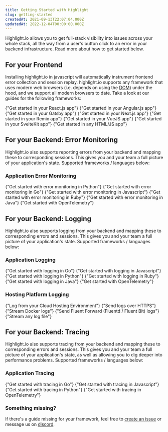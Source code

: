 ```yaml
---
title: Getting Started with Highlight
slug: getting-started
createdAt: 2021-09-13T22:07:04.000Z
updatedAt: 2022-12-04T00:00:00.000Z
---
```


Highlight.io allows you to get full-stack visibility into issues across your whole stack, all the way from a user's button click to an error in your backend infrastructure. Read more about how to get started below.

## For your Frontend

Installing highlight.io in javascript will automatically instrument frontend error collection and session replay. highlight.io supports any framework that uses modern web browsers (i.e. depends on using the [DOM](https://www.w3schools.com/js/js_htmldom.asp)) under the hood, and we support all modern browsers to date. Take a look at our guides for the following frameworks:

<DocsCardGroup>
    <DocsCard title="React" href="./client-sdk/reactjs.md">
        {"Get started in your React.js app"}
    </DocsCard>
    <DocsCard title="Angular"  href="./client-sdk/angular.md">
        {"Get started in your Angular.js app"}
    </DocsCard>
    <DocsCard title="Gatsby"  href="./client-sdk/gatsbyjs.md">
        {"Get started in your Gatsby app"}
    </DocsCard>
    <DocsCard title="Next.js"  href="./client-sdk/nextjs.md">
        {"Get started in your Next.js app"}
    </DocsCard>
    <DocsCard title="Remix"  href="./client-sdk/remix.md">
        {"Get started in your Remix app"}
    </DocsCard>
    <DocsCard title="VueJS"  href="./client-sdk/vuejs.md">
        {"Get started in your VueJS app"}
    </DocsCard>
    <DocsCard title="SvelteKit"  href="./3_client-sdk/6_sveltekit.md">
        {"Get started in your SvelteKit app"}
    </DocsCard>
    <DocsCard title="Other HTML"  href="./3_client-sdk/7_other.md">
        {"Get started in any HTML/JS app"}
    </DocsCard>
</DocsCardGroup>

## For your Backend: Error Monitoring

Highlight.io also supports reporting errors from your backend and mapping these to corresponding sessions. This gives you and your team a full picture of your application's state. Supported frameworks / languages below:

### Application Error Monitoring

<DocsCardGroup>
    <DocsCard title="Python" href="./backend-sdk/python/overview">
        {"Get started with error monitoring in Python"}
    </DocsCard>
    <DocsCard title="Go" href="./backend-sdk/go/overview">
        {"Get started with error monitoring in Go"}
    </DocsCard>
    <DocsCard title="JS / TS" href="./backend-sdk/js/overview">
        {"Get started with error monitoring in Javascript"}
    </DocsCard>
    <DocsCard title="Ruby" href="./4_backend-sdk/ruby/1_overview.md">
        {"Get started with error monitoring in Ruby"}
    </DocsCard>
    <DocsCard title="Java" href="./4_backend-sdk/java/1_overview.md">
        {"Get started with error monitoring in Java"}
    </DocsCard>
    <DocsCard title="Native OpenTelemetry" href="./7_native-opentelemetry/2_error-monitoring.md">
        {"Get started with OpenTelemetry"}
    </DocsCard>
</DocsCardGroup>

## For your Backend: Logging

Highlight.io also supports logging from your backend and mapping these to corresponding errors and sessions. This gives you and your team a full picture of your application's state. Supported frameworks / languages below:

### Application Logging

<DocsCardGroup>
    <DocsCard title="Go" href="./backend-logging/01_go/1_overview.md">
        {"Get started with logging in Go"}
    </DocsCard>
    <DocsCard title="JS / TS" href="./backend-logging/02_js/1_overview.md">
        {"Get started with logging in Javascript"}
    </DocsCard>
    <DocsCard title="Python" href="./backend-logging/03_python/1_overview.md">
        {"Get started with logging in Python"}
    </DocsCard>
    <DocsCard title="Ruby" href="./backend-logging/04_ruby/1_overview.md">
        {"Get started with logging in Ruby"}
    </DocsCard>
    <DocsCard title="Java" href="./backend-logging/05_java/1_overview.md">
        {"Get started with logging in Java"}
    </DocsCard>
    <DocsCard title="Native OpenTelemetry" href="./7_native-opentelemetry/3_logging.md">
        {"Get started with OpenTelemetry"}
    </DocsCard>
</DocsCardGroup>

### Hosting Platform Logging

<DocsCardGroup>
    <DocsCard title="Cloud" href="./backend-logging/06_hosting/1_overview.md">
        {"Log from your Cloud Hosting Environment"}
    </DocsCard>
    <DocsCard title="curl" href="./backend-logging/07_http.md">
        {"Send logs over HTTPS"}
    </DocsCard>
    <DocsCard title="Docker" href="./backend-logging/08_docker.md">
        {"Stream Docker logs"}
    </DocsCard>
    <DocsCard title="Fluent Forward" href="./backend-logging/10_fluentforward.md">
        {"Send Fluent Forward (Fluentd / Fluent Bit) logs"}
    </DocsCard>
    <DocsCard title="File" href="./backend-logging/09_file.md">
        {"Stream any log file"}
    </DocsCard>
</DocsCardGroup>

## For your Backend: Tracing

Highlight.io also supports tracing from your backend and mapping these to corresponding errors and sessions. This gives you and your team a full picture of your application's state, as well as allowing you to dig deeper into performance problems. Supported frameworks / languages below:

### Application Tracing

<DocsCardGroup>
    <DocsCard title="Go" href="./backend-tracing/1_go/1_overview.md">
        {"Get started with tracing in Go"}
    </DocsCard>
    <DocsCard title="JS / TS" href="./backend-tracing/2_node-js/1_overview.md">
        {"Get started with tracing in Javascript"}
    </DocsCard>
    <DocsCard title="Python" href="./backend-tracing/3_python/1_overview.md">
        {"Get started with tracing in Python"}
    </DocsCard>
    <DocsCard title="Native OpenTelemetry" href="./7_native-opentelemetry/4_tracing.md">
        {"Get started with tracing in OpenTelemetry"}
    </DocsCard>
</DocsCardGroup>

### Something missing?

If there's a guide missing for your framework, feel free to [create an issue](https://github.com/highlight/highlight/issues/new?assignees=&labels=external+bug+%2F+request&template=feature_request.md&title=) or message us on [discord](https://highlight.io/community).
